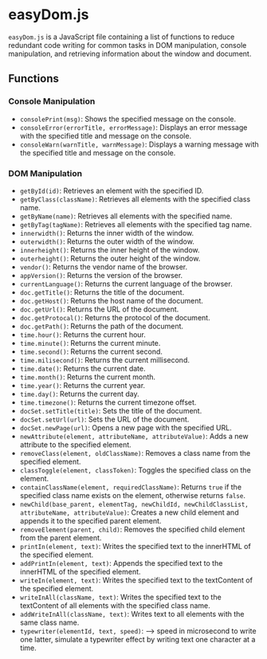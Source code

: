 # easyDom.js

`easyDom.js` is a JavaScript file containing a list of functions to reduce redundant code writing for common tasks in DOM manipulation, console manipulation, and retrieving information about the window and document. 

## Functions

### Console Manipulation

- `consolePrint(msg)`: Shows the specified message on the console.
- `consoleError(errorTitle, errorMessage)`: Displays an error message with the specified title and message on the console.
- `consoleWarn(warnTitle, warnMessage)`: Displays a warning message with the specified title and message on the console.

### DOM Manipulation

- `getById(id)`: Retrieves an element with the specified ID.
- `getByClass(className)`: Retrieves all elements with the specified class name.
- `getByName(name)`: Retrieves all elements with the specified name.
- `getByTag(tagName)`: Retrieves all elements with the specified tag name.
- `innerwidth()`: Returns the inner width of the window.
- `outerwidth()`: Returns the outer width of the window.
- `innerheight()`: Returns the inner height of the window.
- `outerheight()`: Returns the outer height of the window.
- `vendor()`: Returns the vendor name of the browser.
- `appVersion()`: Returns the version of the browser.
- `currentLanguage()`: Returns the current language of the browser.
- `doc.getTitle()`: Returns the title of the document.
- `doc.getHost()`: Returns the host name of the document.
- `doc.getUrl()`: Returns the URL of the document.
- `doc.getProtocal()`: Returns the protocol of the document.
- `doc.getPath()`: Returns the path of the document.
- `time.hour()`: Returns the current hour.
- `time.minute()`: Returns the current minute.
- `time.second()`: Returns the current second.
- `time.milisecond()`: Returns the current millisecond.
- `time.date()`: Returns the current date.
- `time.month()`: Returns the current month.
- `time.year()`: Returns the current year.
- `time.day()`: Returns the current day.
- `time.timezone()`: Returns the current timezone offset.
- `docSet.setTitle(title)`: Sets the title of the document.
- `docSet.setUrl(url)`: Sets the URL of the document.
- `docSet.newPage(url)`: Opens a new page with the specified URL.
- `newAttribute(element, attributeName, attributeValue)`: Adds a new attribute to the specified element.
- `removeClass(element, oldClassName)`: Removes a class name from the specified element.
- `classToggle(element, classToken)`: Toggles the specified class on the element.
- `containClassName(element, requiredClassName)`: Returns `true` if the specified class name exists on the element, otherwise returns `false`.
- `newChild(base_parent, elementTag, newChildId, newChildClassList, attributeName, attributeValue)`: Creates a new child element and appends it to the specified parent element.
- `removeElement(parent, child)`: Removes the specified child element from the parent element.
- `printIn(element, text)`: Writes the specified text to the innerHTML of the specified element.
- `addPrintIn(element, text)`: Appends the specified text to the innerHTML of the specified element.
- `writeIn(element, text)`: Writes the specified text to the textContent of the specified element.
- `writeInAll(className, text)`: Writes the specified text to the textContent of all elements with the specified class name.
- `addWriteInAll(className, text)`: Writes text to all elements with the same class name.
- `typewriter(elementId, text, speed)`: --> speed in microsecond to write one latter, simulate a typewriter effect by writing text one character at a time.
